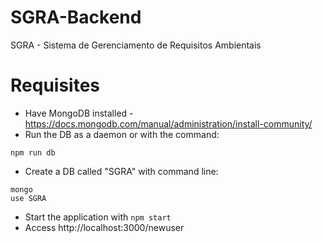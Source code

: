 # SGRA-Backend
SGRA - Sistema de Gerenciamento de Requisitos Ambientais

# Requisites
* Have MongoDB installed - https://docs.mongodb.com/manual/administration/install-community/
* Run the DB as a daemon or with the command:
```
npm run db
```
* Create a DB called "SGRA" with command line:
```
mongo
use SGRA
```

* Start the application with `npm start`
* Access http://localhost:3000/newuser
